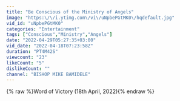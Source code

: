 ```yaml
---
title: "Be Conscious of the Ministry of Angels"
image: "https:\/\/i.ytimg.com\/vi\/uNpbePGtMK0\/hqdefault.jpg"
vid_id: "uNpbePGtMK0"
categories: "Entertainment"
tags: ["Conscious","Ministry","Angels"]
date: "2022-04-29T05:27:35+03:00"
vid_date: "2022-04-18T07:23:58Z"
duration: "PT4M42S"
viewcount: "23"
likeCount: "5"
dislikeCount: ""
channel: "BISHOP MIKE BAMIDELE"
---
```

{% raw %}Word of Victory (18th April, 2022){% endraw %}
